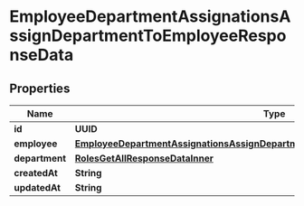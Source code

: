 

# EmployeeDepartmentAssignationsAssignDepartmentToEmployeeResponseData


## Properties

| Name | Type | Description | Notes |
|------------ | ------------- | ------------- | -------------|
|**id** | **UUID** |  |  [optional] |
|**employee** | [**EmployeeDepartmentAssignationsAssignDepartmentToEmployeeResponseDataEmployee**](EmployeeDepartmentAssignationsAssignDepartmentToEmployeeResponseDataEmployee.md) |  |  [optional] |
|**department** | [**RolesGetAllResponseDataInner**](RolesGetAllResponseDataInner.md) |  |  [optional] |
|**createdAt** | **String** |  |  [optional] |
|**updatedAt** | **String** |  |  [optional] |



